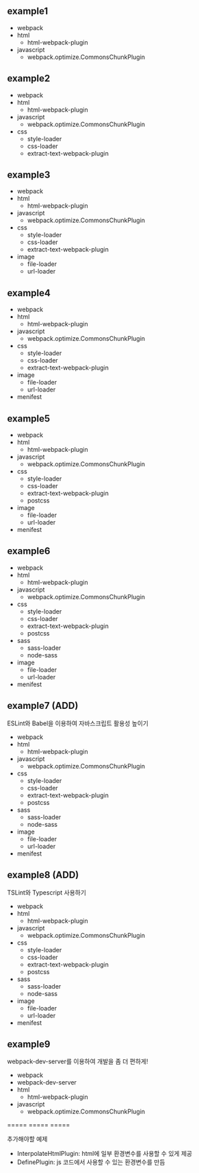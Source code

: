 ## example1
- webpack
- html
  - html-webpack-plugin
- javascript
  - webpack.optimize.CommonsChunkPlugin

## example2
- webpack
- html
  - html-webpack-plugin
- javascript
  - webpack.optimize.CommonsChunkPlugin
- css
  - style-loader
  - css-loader
  - extract-text-webpack-plugin

## example3
- webpack
- html
  - html-webpack-plugin
- javascript
  - webpack.optimize.CommonsChunkPlugin
- css
  - style-loader
  - css-loader
  - extract-text-webpack-plugin
- image
  - file-loader
  - url-loader

## example4
- webpack
- html
  - html-webpack-plugin
- javascript
  - webpack.optimize.CommonsChunkPlugin
- css
  - style-loader
  - css-loader
  - extract-text-webpack-plugin
- image
  - file-loader
  - url-loader
- menifest

## example5
- webpack
- html
  - html-webpack-plugin
- javascript
  - webpack.optimize.CommonsChunkPlugin
- css
  - style-loader
  - css-loader
  - extract-text-webpack-plugin
  - postcss
- image
  - file-loader
  - url-loader
- menifest

## example6
- webpack
- html
  - html-webpack-plugin
- javascript
  - webpack.optimize.CommonsChunkPlugin
- css
  - style-loader
  - css-loader
  - extract-text-webpack-plugin
  - postcss
- sass
  - sass-loader
  - node-sass
- image
  - file-loader
  - url-loader
- menifest

## example7 (ADD)
ESLint와 Babel을 이용하여 자바스크립트 활용성 높이기
- webpack
- html
  - html-webpack-plugin
- javascript
  - webpack.optimize.CommonsChunkPlugin
- css
  - style-loader
  - css-loader
  - extract-text-webpack-plugin
  - postcss
- sass
  - sass-loader
  - node-sass
- image
  - file-loader
  - url-loader
- menifest

## example8 (ADD)
TSLint와 Typescript 사용하기
- webpack
- html
  - html-webpack-plugin
- javascript
  - webpack.optimize.CommonsChunkPlugin
- css
  - style-loader
  - css-loader
  - extract-text-webpack-plugin
  - postcss
- sass
  - sass-loader
  - node-sass
- image
  - file-loader
  - url-loader
- menifest

## example9
webpack-dev-server를 이용하여 개발을 좀 더 편하게!
- webpack
- webpack-dev-server
- html
  - html-webpack-plugin
- javascript
  - webpack.optimize.CommonsChunkPlugin

===== ===== =====

추가해야할 예제
- InterpolateHtmlPlugin: html에 일부 환경변수를 사용할 수 있게 제공
- DefinePlugin: js 코드에서 사용할 수 있는 환경변수를 만듬